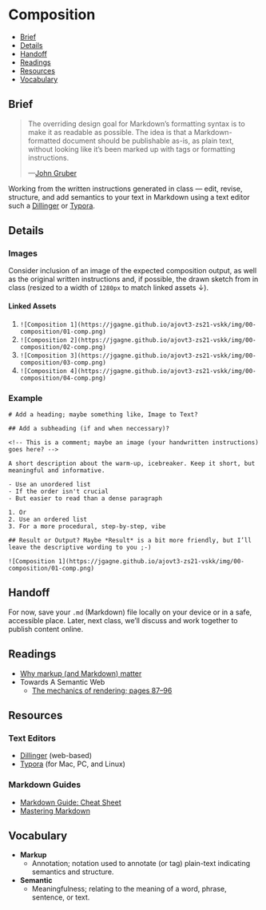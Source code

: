 # Composition

- [Brief](#brief)
- [Details](#details)
- [Handoff](#handoff)
- [Readings](#readings)
- [Resources](#resources)
- [Vocabulary](#vocabulary)

## Brief

> The overriding design goal for Markdown’s formatting syntax is to make it as readable as possible. The idea is that a Markdown-formatted document should be publishable as-is, as plain text, without looking like it’s been marked up with tags or formatting instructions.
>
> —[John Gruber](https://daringfireball.net/projects/markdown/)

Working from the written instructions generated in class — edit, revise, structure, and add semantics to your text in Markdown using a text editor such a [Dillinger](https://dillinger.io) or [Typora](https://typora.io).

## Details

### Images

Consider inclusion of an image of the expected composition output, as well as the original written instructions and, if possible, the drawn sketch from in class (resized to a width of `1280px` to match linked assets ↓).

#### Linked Assets

1. `![Composition 1](https://jgagne.github.io/ajovt3-zs21-vskk/img/00-composition/01-comp.png)`
2. `![Composition 2](https://jgagne.github.io/ajovt3-zs21-vskk/img/00-composition/02-comp.png)`
3. `![Composition 3](https://jgagne.github.io/ajovt3-zs21-vskk/img/00-composition/03-comp.png)`
4. `![Composition 4](https://jgagne.github.io/ajovt3-zs21-vskk/img/00-composition/04-comp.png)`

### Example

```
# Add a heading; maybe something like, Image to Text?

## Add a subheading (if and when neccessary)?

<!-- This is a comment; maybe an image (your handwritten instructions) goes here? -->

A short description about the warm-up, icebreaker. Keep it short, but meaningful and informative.

- Use an unordered list
- If the order isn't crucial
- But easier to read than a dense paragraph

1. Or
2. Use an ordered list
3. For a more procedural, step-by-step, vibe

## Result or Output? Maybe *Result* is a bit more friendly, but I’ll leave the descriptive wording to you ;-)

![Composition 1](https://jgagne.github.io/ajovt3-zs21-vskk/img/00-composition/01-comp.png)

```

## Handoff

For now, save your `.md` (Markdown) file locally on your device or in a safe, accessible place. Later, next class, we’ll discuss and work together to publish content online.

## Readings

- [Why markup (and Markdown) matter](http://stet.editorially.com/articles/why-markup-and-markdown-matter/)
- Towards A Semantic Web
  - [The mechanics of rendering; pages 87–96](https://www.google.com/books/edition/Towards_A_Semantic_Web/bYRwAgAAQBAJ?hl=en&gbpv=1&dq=markup+and+letterpress&pg=PA87)

## Resources

### Text Editors

- [Dillinger](https://dillinger.io) (web-based)
- [Typora](https://typora.io) (for Mac, PC, and Linux)

### Markdown Guides

- [Markdown Guide: Cheat Sheet](https://www.markdownguide.org/cheat-sheet/)
- [Mastering Markdown](https://guides.github.com/features/mastering-markdown/)

## Vocabulary

- **Markup**
  - Annotation; notation used to annotate (or tag) plain-text indicating semantics and structure.
- **Semantic**
  - Meaningfulness; relating to the meaning of a word, phrase, sentence, or text.
